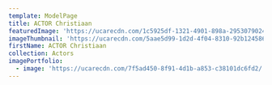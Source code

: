 ```yaml
---
template: ModelPage
title: ACTOR Christiaan
featuredImage: 'https://ucarecdn.com/1c5925df-1321-4901-898a-295307902497/'
imageThumbnail: 'https://ucarecdn.com/5aae5d99-1d2d-4f04-8310-92b1245868e4/'
firstName: ACTOR Christiaan
collection: Actors
imagePortfolio:
  - image: 'https://ucarecdn.com/7f5ad450-8f91-4d1b-a853-c38101dc6fd2/'
---
```


